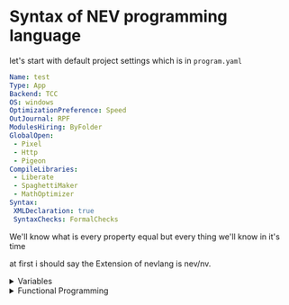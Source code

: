 # Syntax of NEV programming language 

let's start with default project settings which is in `program.yaml`
```yaml
Name: test
Type: App
Backend: TCC
OS: windows
OptimizationPreference: Speed
OutJournal: RPF
ModulesHiring: ByFolder
GlobalOpen:
 - Pixel
 - Http
 - Pigeon
CompileLibraries:
 - Liberate
 - SpaghettiMaker
 - MathOptimizer
Syntax:
 XMLDeclaration: true
 SyntaxChecks: FormalChecks
```
We'll know what is every property equal but every thing we'll know in it's time

at first i should say the Extension of nevlang is nev/nv.
<details>
<summary>Variables</summary>

## Variables and Data types
nev supports a big range of variables types let's learn it


### Read-Only variables
Nevlang is immutable by default so let's start with immutable variables
To declare an immutable variable u should use `val` keyword and it refrence to "value"
For example:
```nev
val fingers = 5  // There are 5 finger in every hand
val legs = 2     // Every human has 2 legs
```


### Mutable variables
You should declare any variables immutable using `val` but only if necessary use `var` keyword to make it mutable
For example:
```nev
var customers = 77   // There are mutable number of customers
var contributors = 2   // There are mutable number of contributors
```


#### Nullable variables
Nev is null safety programming language to declare nullable mutable variable u should use `?` after datatype or `var` keyword if you didn't set a variable type
For example:
```nev
var age: u8? = 25
var? name = "ahmed"
```


### Datatypes
Nev support a range of types of variables.

So let's start with easy and simple types that the compiler will specify the type of variables to it if u didn't
| Type   | Length |
| ------ | ------ |
| `num`  | auto   |
| `str`  | auto   |
| `char` | 1-byte |
| `bool` | 1-bit  |

`num` type isn't performance choice and it makes calculations slow and `FormalChecks` mode will warn you if you used it so let's start with static-length numeric types
| Signed | Unsigned | Float  | Complex      | Length  |
| ------ | -------- | ------ | ------------ | ------- |
| `i8`   | `u8`     | ...... | ............ | 1-byte  |
| `i16`  | `u16`    | `f16`  | ............ | 2-byte  |
| `i32`  | `u32`    | `f32`  | `complex32`  | 4-byte  |
| `i64`  | `u64`    | `f64`  | `complex64`  | 8-byte  |


To specify the type of the variable you should write it after color that is after the variable's name.
For examples:
```nev
val intger: i32 = 256
val float: f64 = 256
```


### Dynamic types
Nev supports also dynamic types but not recommended to use it. and it is added to introp some languages. you can use it by `let` keyword and it doesn't works in FormalChecks mode
For example: 
```nev
let i = "name"
i = 5
```

<details>
<summary>String</summary>

### str and its functions

</details>

</details>


<details>
<summary>Functional Programming</summary>

## Functions and FP
Nev supports a range of FP features lets know it together

### Functions
Functions in Nev is a block of code that performs a specific task. Functions are used to modularize and reuse code, as well as to improve the readability and structure of a program.
Declare functions is easy like datatypes declaration but the different u use `fun` keyword instead of `val`/`var` and after name or type of function you don't use equal sign and just write function value or `scope`

#### How to declare a scope
There is a 2 types of scope in nev the first one wich is curly-brackets scope and the second one is single-line scope using `->` and if you using that scope in function that return a value you will write a value directly after `->` without `return` keyword. 

#### How to declare a function
The syntax of declare a function is 
fun `keyword` + name of function + scope
and you can specify arguments and type of function using type color after function name than type than arguments between brackets like
`fun + function_name + : + function_type + ( + arguments + ) + scope`
For Example:
```nev
fun number: i32 -> 50
fun double: i32(x: i32) -> x * 2
fun sum: i32(x: i32, y: i32) -> x + y
fun main {
    print_line(number())
    print_line(double(number()))
    print_line(double(number()), number())
}
```
output:
```
50
100
150
```
Note that should know that `fun + name of function + colon + function type + open bracket + arguments + close bracket` if the type and name of function or variable and scope is a value of it.

### Anonymous functions & Closures
Anonymous functions: that is normal functions that can be declared in another functions.
Closures: This means that anonymous functions can inherit variables from the scope they were created in.
For example:
```nev
fun main {
    var arr = [1, 2, 3]
    fun add_nomber: (x: i32) -> arr << x
    val len = arr.len
    repeat i, 10 - len {
        add_nomber(i + len)
    }
    arr.for_each(x => print(x + ' '))
}
```
output:
``` 1 2 3 4 5 6 7 8 9 10 ```

### Higher-order functions
In functional programming, a higher-order function is a function that can accept other functions as arguments, return functions, or both. They enable abstraction, composition, and the creation of more flexible and reusable code.

#### Function as an Argument
This approach involves passing a function (callback) as an argument to another function.The receiving function can then execute the callback, enabling flexible and customizable behavior.
For example:
```nev
fun print_output: (fun fn: i32(i32), val: i32) { 
    print(`The output is: ${fn(val)}`); 
} 
  
fun square: i32(x: i32) -> x * x

fun main -> print_output(square, 5)
```
output:
```
25
```

#### Functions as Return Values
Higher-order functions can also return new functions. This is often used for creating specialized functions or closures. For instance, you can create a function factory that generates functions with specific behavior.
For example:
```nev
fun multiplier: fun(f: i32) ->
	fun (x: i32) {
		return x * f
	}

fun main {
    fun double = multiplier(2)
    fun triple = multiplier(3)

    print_line(double(5));
    print_line(triple(5));
}
```
output:
```
10
15
```
</details>
